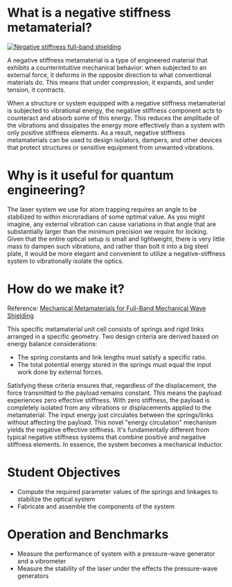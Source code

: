 # What is a negative stiffness metamaterial?

[![Negative stiffness full-band shielding](https://img.youtube.com/vi/KSey5ngRhL4/0.jpg)](https://www.youtube.com/watch?v=KSey5ngRhL4)

A negative stiffness metamaterial is a type of engineered material that exhibits a counterintuitive mechanical behavior: when subjected to an external force, it deforms in the opposite direction to what conventional materials do. This means that under compression, it expands, and under tension, it contracts.

When a structure or system equipped with a negative stiffness metamaterial is subjected to vibrational energy, the negative stiffness component acts to counteract and absorb some of this energy. This reduces the amplitude of the vibrations and dissipates the energy more effectively than a system with only positive stiffness elements. As a result, negative stiffness metamaterials can be used to design isolators, dampers, and other devices that protect structures or sensitive equipment from unwanted vibrations.

# Why is it useful for quantum engineering?
The laser system we use for atom trapping requires an angle to be stabilized to within microradians of some optimal value. As you might imagine, any external vibration can cause variations in that angle that are substantially larger than the minimum precision we require for locking. Given that the entire optical setup is small and lightweight, there is very little mass to dampen such vibrations, and rather than bolt it into a big steel plate, it would be more elegant and convenient to utilize a negative-stiffness system to vibrationally isolate the optics.

# How do we make it?

Reference: [Mechanical Metamaterials for Full-Band Mechanical Wave Shielding](https://pdf.sciencedirectassets.com/312330/1-s2.0-S2352940720X00023/1-s2.0-S2352940720301189/am.pdf?X-Amz-Security-Token=IQoJb3JpZ2luX2VjENX%2F%2F%2F%2F%2F%2F%2F%2F%2F%2FwEaCXVzLWVhc3QtMSJHMEUCIDkl7owXJ9%2B83Eo0CkS3WNLqSRXGUvgVIIQVEjRLOzf5AiEA9W7kz4nIvuevAGDo%2BY1mgvZ6BgkeKN2O21d8ksN2c50qvAUIrf%2F%2F%2F%2F%2F%2F%2F%2F%2F%2FARAFGgwwNTkwMDM1NDY4NjUiDE6bf7KMsm340LNMgiqQBSY8P15ISAaN2Hfycb89%2FVEoS0924e8L5je%2FyHs7SatuRYD3IXMcFUWT9sqQluBnRB%2B14F4TfUNlv4AxL3Nqz8YnnKVwTrgFmqH1mLLTlWZVIq%2FUXiahJui6CAepJ3DPspbypJ1EC8tKKDm7QvU1RZFIL3PGGSnTedb09JCEs%2BFZN4%2FGkoJV6reiMeDXzFc%2FZwqZjZGH0YsESGDOAvROJMheyhqHzViigV7nRd0RedM793TCHVlV2IP7JsGiY3Ah9MAagJMwm0aY5D9fCgr8o6u%2BA0Bc0brU4tC26ltUWrwNsDo5U1%2FAaIUbf2wgeradQwW6R1pAACMhl95NtC%2FtXoI4rEOqgULiMf5cGyuBGtAOvCOf3kIMzd37CThPhSi0nxDP6%2FZJOmPV1wnYYmXfHOno9IjbZ%2FQpxI0%2BwxsBaLPJyZsFj7HqwRMa1KDlhJZyVGaKPNIzjtWppa8a40HK1rDySNXIZ4tXOoQ3sBe5LaKsfEV8MntRk0Jjai91VLT8CGUEQPZpK4xlzS0sh0cK26kiL3qYX4XnMm0aa%2FIp3eZvhoCfDqE1r%2BCvXH9mWCjVAZr%2FPgO7kMn6QlhOhSL8TY635yYM1FCrx8S4%2BQRycPSHxLKR0G6CkRjgxCD2dciXJGoLxQKoJ5kEkehpzD4LqqXyPggv2abAWYXwL5sFjniJuuBaf83x9v4Q4SGUZYDTuL85rU8%2F8RH4VBqbi2hMKIQvYfjetkMaP5EAwdlu6oM1xcv7nT5%2Fr8Okkyib3BwSNtCLa%2FzxcZTH3pyZ%2BB9FaShszUbTgZZ5L4DDZnnizTbCeLzoaWDWRAlnlyYWHDFdb%2BPc24Fp18fMqAfWOndiZZypSO8LgZXdZHkakTCL3IexMOHeua4GOrEBsSL7iylC5dA3cwUMZaPkXSkKGYyjHL5qhshDBDAEx4hbqBCMoQ5a8PCGNMxS%2FiLFAAslOeZs7Sgvv%2FnDoAlDuMcnse3t1S%2BlT5QaBeiDxhfZc%2FuGSWpQiTslU6D7rURRQLvsVt4Z0b00rDsFOguYp05WR52E7Z16yeezK%2BrS8mbrlfnDiprU%2B7prrGEY43nmwYX%2BKWy%2Bk%2Bn3AkIK8QD%2FSDTwc2m4JILpLktTnt0W%2BGT6&X-Amz-Algorithm=AWS4-HMAC-SHA256&X-Amz-Date=20240215T205007Z&X-Amz-SignedHeaders=host&X-Amz-Expires=300&X-Amz-Credential=ASIAQ3PHCVTYWA2U3VFM%2F20240215%2Fus-east-1%2Fs3%2Faws4_request&X-Amz-Signature=4f41e2758c6b949de5c21870b3bf798438d35a4430ab0bca9cbce62cd647ad41&hash=9fe39b2148c3ed137a6a7e9aff13546c78a581fffd6675730eedf891eec58722&host=68042c943591013ac2b2430a89b270f6af2c76d8dfd086a07176afe7c76c2c61&pii=S2352940720301189&tid=pdf-a0e11f7f-d1e8-4a8e-a6b4-eff2cda936ee&sid=1608a5d79adb4549714a9e4556b9e18641f2gxrqa&type=client)

This specific metamaterial unit cell consists of springs and rigid links arranged in a specific geometry. Two design criteria are derived based on energy balance considerations:
- The spring constants and link lengths must satisfy a specific ratio.
- The total potential energy stored in the springs must equal the input work done by external forces.

Satisfying these criteria ensures that, regardless of the displacement, the force transmitted to the payload remains constant. This means the payload experiences zero effective stiffness. With zero stiffness, the payload is completely isolated from any vibrations or displacements applied to the metamaterial. The input energy just circulates between the springs/links without affecting the payload.
This novel "energy circulation" mechanism yields the negative effective stiffness. It's fundamentally different from typical negative stiffness systems that combine positive and negative stiffness elements. In essence, the system becomes a mechanical inductor.

# Student Objectives
- Compute the required parameter values of the springs and linkages to stabilize the optical system
- Fabricate and assemble the components of the system

# Operation and Benchmarks
- Measure the performance of system with a pressure-wave generator and a vibrometer
- Measure the stability of the laser under the effects the pressure-wave generators 
